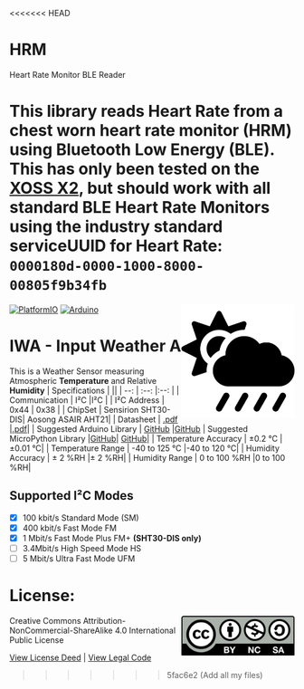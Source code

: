 <<<<<<< HEAD
# HRM
Heart Rate Monitor BLE Reader

This library reads Heart Rate from a chest worn heart rate monitor (HRM) using Bluetooth Low Energy (BLE). This has only been tested on the [XOSS X2](https://xoss.co/products/xoss-chest-strap-heart-rate-monitor-bluetooth-ant), but should work with all standard BLE Heart Rate Monitors using the industry standard serviceUUID for Heart Rate: ```0000180d-0000-1000-8000-00805f9b34fb```
=======
<img src="assets/IWA.svg" width=200 align="right">


[![PlatformIO](https://github.com/domino4com/IWA/actions/workflows/platformio.yml/badge.svg)](https://github.com/domino4com/IWA/actions/workflows/platformio.yml)
[![Arduino](https://github.com/domino4com/IWA/actions/workflows/arduino.yml/badge.svg)](https://github.com/domino4com/IWA/actions/workflows/arduino.yml)

# IWA - Input Weather A
This is a Weather Sensor measuring Atmospheric **Temperature** and Relative **Humidity**
| Specifications | ||
| --: | :--: |:--: |
| Communication | I²C |I²C |
| I²C Address | 0x44 | 0x38 |
| ChipSet | Sensirion SHT30-DIS| Aosong ASAIR AHT21|
| Datasheet | [.pdf](https://sensirion.com/media/documents/213E6A3B/61641DC3/Sensirion_Humidity_Sensors_SHT3x_Datasheet_digital.pdf) |[.pdf](http://www.aosong.com/userfiles/files/media/Data%20Sheet%20AHT21.pdf)|
| Suggested Arduino Library | [GitHub](https://github.com/wemos/WEMOS_SHT3x_Arduino_Library) |[GitHub](https://github.com/enjoyneering/AHTxx)
| Suggested MicroPython Library |[GitHub](https://github.com/rsc1975/micropython-sht30)| [GitHub](https://github.com/etno712/aht)|
| Temperature Accuracy | ±0.2 °C |±0.01 °C|
| Temperature Range | -40 to 125 °C |-40 to 120 °C|
| Humidity Accuracy | ± 2 %RH |± 2 %RH|
| Humidity Range | 0 to 100 %RH |0 to 100 %RH|

## Supported I²C Modes
- [x] 100 kbit/s Standard Mode (SM) 
- [x] 400 kbit/s	Fast Mode	FM
- [x] 1 Mbit/s	Fast Mode Plus	FM+ **(SHT30-DIS only)**
- [ ] 3.4Mbit/s	High Speed Mode	HS
- [ ] 5 Mbit/s	Ultra Fast Mode	UFM

# License: 
<img src="assets/CC-BY-NC-SA.svg" width=200 align="right">
Creative Commons Attribution-NonCommercial-ShareAlike 4.0 International Public License

[View License Deed](https://creativecommons.org/licenses/by-nc-sa/4.0/) | [View Legal Code](https://creativecommons.org/licenses/by-nc-sa/4.0/legalcode)
>>>>>>> 5fac6e2 (Add all my files)
